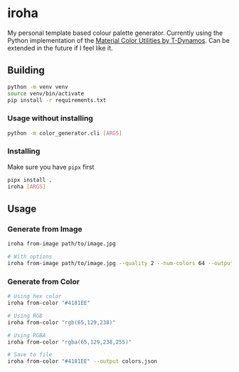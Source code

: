 # iroha

My personal template based colour palette generator. Currently using the Python implementation of the [Material Color Utilities by T-Dynamos](https://github.com/T-Dynamos/materialyoucolor-python). Can be extended in the future if I feel like it.

## Building

```bash
python -m venv venv
source venv/bin/activate
pip install -r requirements.txt
```

### Usage without installing
```bash
python -m color_generator.cli [ARGS]
```

### Installing
Make sure you have `pipx` first
```bash
pipx install .
iroha [ARGS]
```

## Usage

### Generate from Image

```bash
iroha from-image path/to/image.jpg

# With options
iroha from-image path/to/image.jpg --quality 2 --num-colors 64 --output colors.json
```

### Generate from Color

```bash
# Using hex color
iroha from-color "#4181EE"

# Using RGB
iroha from-color "rgb(65,129,238)"

# Using RGBA
iroha from-color "rgba(65,129,238,255)"

# Save to file
iroha from-color "#4181EE" --output colors.json
```
